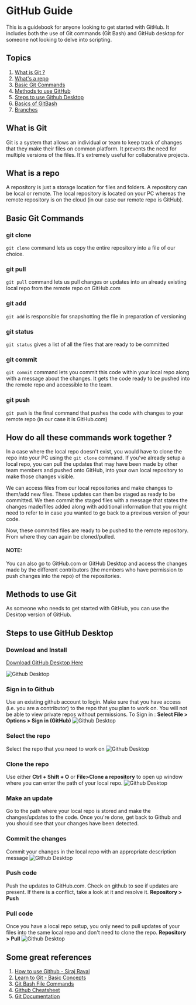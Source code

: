 # GitHub Guide 

This is a guidebook for anyone looking to get started with GitHub. It includes both the use of Git commands (Git Bash) and GitHub desktop for someone not looking to delve into scripting. 

## Topics
1. [What is Git ?](#what-is-git)
2. [What's a repo](#what-is-a-repo)
3. [Basic Git Commands](#basic-git-commands)
4. [Methods to use GitHub](#methods-to-use-git)
5. [Steps to use Github Desktop](#steps-to-use-github-desktop)
6. [Basics of GitBash](#basics-of-gitbash)
7. [Branches](#branches)

## What is Git
Git is a system that allows an individual or team to keep track of changes that they make their files on common platform. It prevents the need for multiple versions of the files. It's extremely useful for collaborative projects. 

## What is a repo
A repository is just a storage location for files and folders. A repository can be local or remote. The local repository is located on your PC whereas the remote repository is on the cloud (in our case our remote repo is GitHub). 

## Basic Git Commands 
### git clone 
```git clone``` command lets us copy the entire repository into a file of our choice. 
### git pull 
```git pull``` command lets us pull changes or updates into an already existing local repo from the remote repo on GitHub.com 
### git add  
```git add``` is responsible for snapshotting the file in preparation of versioning 
### git status 
```git status``` gives a list of all the files that are ready to be committed 
### git commit 
```git commit``` command lets you commit this code within your local repo along with a message about the changes. It gets the code ready to be pushed into the remote repo and accessible to the team. 
### git push 
```git push``` is the final command that pushes the code with changes to your remote repo (in our case it is GitHub.com) 

## How do all these commands work together ? 
In a case where the local repo doesn't exist, you would have to clone the repo into your PC using the ```git clone``` command. If you've already setup a local repo, you can pull the updates that may have been made by other team members and pushed onto GitHub, into your own local repository to make those changes visible. 

We can access files from our local repositories and make changes to them/add new files. These updates can then be staged as ready to be committed. We then commit the staged files with a message that states the changes made/files added along with additional information that you might need to refer to in case you wanted to go back to a previous version of your code. 

Now, these commited files are ready to be pushed to the remote repository. From where they can again be cloned/pulled. 

#### NOTE: 
You can also go to GitHub.com or GitHub Desktop and access the changes made by the different contributors (the members who have permission to push changes into the repo) of the repositories.  

## Methods to use Git 
As someone who needs to get started with GitHub, you can use the Desktop version of GitHub.

## Steps to use GitHub Desktop 
### Download and Install 
[Download GitHub Desktop Here](https://desktop.github.com/)

![Github Desktop](https://github.com/mihirbhatia999/information_systems/blob/master/GitHubPresentation/Capture1.PNG)

### Sign in to Github 
Use an existing github account to login. Make sure that you have access (i.e. you are a contributor) to the repo that you plan to work on. You will not be able to view private repos without permissions. 
To Sign in : **Select File > Options > Sign in (GitHub)**
![Github Desktop](https://github.com/mihirbhatia999/information_systems/blob/master/GitHubPresentation/Capture2.PNG)
### Select the repo
Select the repo that you need to work on 
![Github Desktop](https://github.com/mihirbhatia999/information_systems/blob/master/GitHubPresentation/Capture3.PNG)
### Clone the repo 
Use either **Ctrl + Shift + O** or **File>Clone a repository** to open up window where you can enter the path of your local repo. 
![Github Desktop](https://github.com/mihirbhatia999/information_systems/blob/master/GitHubPresentation/Capture4.PNG)
### Make an update 
Go to the path where your local repo is stored and make the changes/updates to the code. Once you're done, get back to Github and you should see that your changes have been detected. 

### Commit the changes 
Commit your changes in the local repo with an appropriate description message 
![Github Desktop](https://github.com/mihirbhatia999/information_systems/blob/master/GitHubPresentation/Capture5.PNG)
### Push code 
Push the updates to GitHub.com. Check on github to see if updates are present. If there is a conflict, take a look at it and resolve it.
**Repository > Push**
### Pull code 
Once you have a local repo setup, you only need to pull updates of your files into the same local repo and don't need to clone the repo. 
**Repository > Pull**
![Github Desktop](https://github.com/mihirbhatia999/information_systems/blob/master/GitHubPresentation/Capture6.PNG)

## Some great references 
1. [How to use Github - Siraj Raval](https://www.youtube.com/watch?v=Loav1kbA640)
2. [Learn to Git - Basic Concepts](https://www.youtube.com/watch?v=8KCQe9Pm1kg)
3. [Git Bash File Commands](https://www.youtube.com/watch?v=bqV-eszlRhY)
4. [Github Cheatsheet](https://education.github.com/git-cheat-sheet-education.pdf)
5. [Git Documentation](https://git-scm.com/docs)
